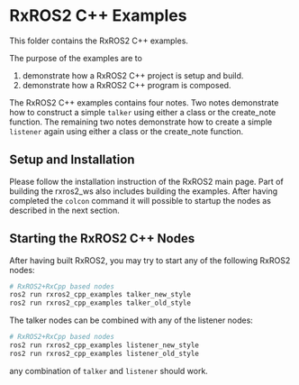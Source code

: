 # RxROS2 C++ Examples

This folder contains the RxROS2 C++ examples.

The purpose of the examples are to
1. demonstrate how a RxROS2 C++ project is setup and build.
2. demonstrate how a RxROS2 C++ program is composed.

The RxROS2 C++ examples contains four notes. Two notes demonstrate how to construct a simple `talker` using either a class or the create_note function. The remaining two notes demonstrate how to create a simple `listener` again using either a class or the create_note function.

## Setup and Installation

Please follow the installation instruction of the RxROS2 main page. Part of building the rxros2_ws also includes building the examples. After having completed the `colcon` command it will possible to startup the nodes  as described in the next section.

## Starting the RxROS2 C++ Nodes

After having built RxROS2, you may try to start any of the following RxROS2 nodes:

```bash
# RxROS2+RxCpp based nodes
ros2 run rxros2_cpp_examples talker_new_style
ros2 run rxros2_cpp_examples talker_old_style
```

The talker nodes can be combined with any of the listener nodes:

```bash
# RxROS2+RxCpp based nodes
ros2 run rxros2_cpp_examples listener_new_style
ros2 run rxros2_cpp_examples listener_old_style
```

any combination of `talker` and `listener` should work.
